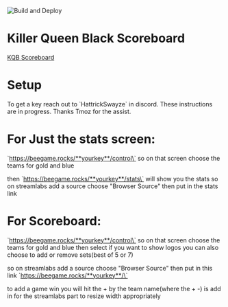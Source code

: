 ![Build and Deploy](https://github.com/eisenivan/kqb-scoreboard/workflows/CI/badge.svg?branch=master)

# Killer Queen Black Scoreboard

[KQB Scoreboard](https://beegame.rocks/)

# Setup

To get a key reach out to \`HattrickSwayze\` in discord. These instructions are in progress. Thanks Tmoz for the assist.

# For Just the stats screen:

\`https://beegame.rocks/**yourkey**/control\`
so on that screen choose the teams for gold and blue

then \`https://beegame.rocks/**yourkey**/stats\` will show you the stats
so on streamlabs add a source choose "Browser Source" then put in the stats link

# For Scoreboard:

\`https://beegame.rocks/**yourkey**/control\`
so on that screen choose the teams for gold and blue
then select if you want to show logos you can also choose to add or remove sets(best of 5 or 7)

so on streamlabs add a source choose "Browser Source" then put in this link
\`https://beegame.rocks/**yourkey**/\`

to add a game win you will hit the + by the team name(where the + -) is
add in for the streamlabs part to resize width appropriately